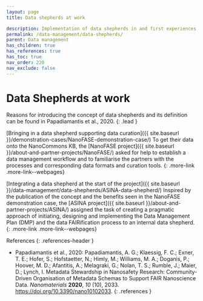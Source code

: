 ```yaml
---
layout: page
title: Data shepherds at work

description: Implementation of data shepherds in and first experiences from EU projects 
permalink: /data-management/data-shepherds/
parent: Data management
has_children: true
has_references: true
has_toc: true
nav_order: 220
nav_exclude: false
---
```


# Data Shepherds at work

Reasons for introducing the concept of data shepherds and its definition can be found in Papadiamantis et al., 2020.
{: .lead }

[Bringing in a data shepherd supporting data curation]({{ site.baseurl }}/demonstration-cases/NanoFASE-demonstration-case/)
To get their data onto the NanoCommons KB, the [NanoFASE project]({{ site.baseurl }}/about-and-partner-projects/NanoFASE/) asked for help to establish a data management workflow and to familiarise the partners with the processes and corresponding data formats and curation tools.
{: .more-link .more-link--webpages}

[Integrating a data shepherd at the start of the project]({{ site.baseurl }}/data-management/data-shepherds/ASINA-data-shepherd/)
Inspired by the publication of the concept and the benefits seen in the NanoFASE demonstration case, the [ASINA project]({{ site.baseurl }}/about-and-partner-projects/ASINA/) assigned the task of creating a pragmatic approach of initiating, designing and implementing the Data Management Plan (DMP) and the data FAIRification process to an internal data shepherd.
{: .more-link .more-link--webpages}

References
{: .references-header }
- Papadiamantis et al., 2020: Papadiamantis, A. G.; Klaessig, F. C.; Exner, T. E.; Hofer, S.; Hofstaetter, N.; Himly, M.; Williams, M. A.; Doganis, P.; Hoover, M. D.; Afantitis, A.; Melagraki, G.; Nolan, T. S.; Rumble, J.; Maier, D.; Lynch, I. Metadata Stewardship in Nanosafety Research: Community-Driven Organisation of Metadata Schemas to Support FAIR Nanoscience Data. <i>Nanomaterials</i> <b>2020</b>, <i>10</i> (10), 2033. <a href="https://doi.org/10.3390/nano10102033">https://doi.org/10.3390/nano10102033</a>.
{: .references }
